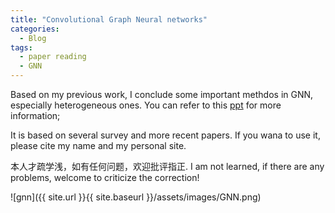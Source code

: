 ```yaml
---
title: "Convolutional Graph Neural networks"
categories:
  - Blog
tags:
  - paper reading
  - GNN
---
```

Based on my previous work, I conclude some important methdos in GNN, especially heterogeneous ones. You can refer to this [ppt](https://wangskygit.github.io/assets/pdf/convGNN.pdf) for more information; 

It is based on several survey and more recent papers. If you wana to use it, please cite my name and my personal site. 

本人才疏学浅，如有任何问题，欢迎批评指正. I am not learned, if there are any problems, welcome to criticize the correction!

![gnn]({{ site.url }}{{ site.baseurl }}/assets/images/GNN.png)